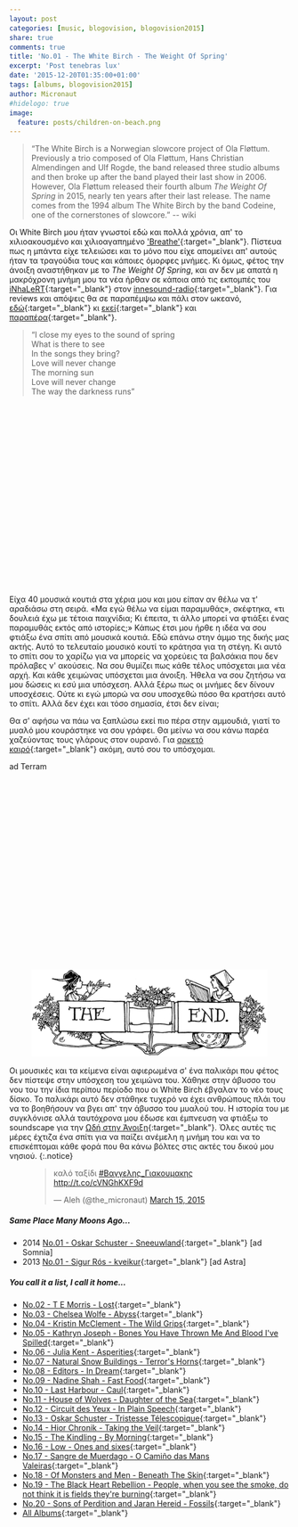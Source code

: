 ```yaml
---
layout: post
categories: [music, blogovision, blogovision2015]
share: true
comments: true
title: 'No.01 - The White Birch - The Weight Of Spring'
excerpt: 'Post tenebras lux'
date: '2015-12-20T01:35:00+01:00'
tags: [albums, blogovision2015]
author: Micronaut
#hidelogo: true
image:
  feature: posts/children-on-beach.png
---
```

>&ldquo;The White Birch is a Norwegian slowcore project of Ola Fløttum. Previously a trio composed of Ola Fløttum, Hans Christian Almendingen and Ulf Rogde, the band released three studio albums and then broke up after the band played their last show in 2006. However, Ola Fløttum released their fourth album *The Weight Of Spring* in 2015, nearly ten years after their last release. The name comes from the 1994 album The White Birch by the band Codeine, one of the cornerstones of slowcore.&rdquo; -- wiki

Οι White Birch μου ήταν γνωστοί εδώ και πολλά χρόνια, απ' το xιλιοακουσμένο και χιλιοαγαπημένο ['Breathe'](https://www.youtube.com/watch?v=NxZG62y07lY){:target="_blank"}. Πίστευα πως η μπάντα είχε τελειώσει και το μόνο που είχε απομείνει απ' αυτούς ήταν τα τραγούδια τους και κάποιες όμορφες μνήμες. Κι όμως, φέτος την άνοιξη αναστήθηκαν με το *The Weight Of Spring*, και αν δεν με απατά η μακρόχρονη μνήμη μου τα νέα ήρθαν σε κάποια από τις εκπομπές του [iNhaLeRT](https://www.mixcloud.com/iNhaLeRT/){:target="_blank"} στον [innesound-radio](http://innersound-radio.com/){:target="_blank"}. Για reviews και απόψεις θα σε παραπέμψω και πάλι στον ωκεανό, [εδώ](http://spellbindingmusic.com/the-white-birch-the-weight-of-spring/){:target="_blank"} κι [εκεί](http://blurtonline.com/review/white-birch-the-weight-of-spring/){:target="_blank"} και [παραπέρα](http://lunakafe.com/moon228/no228.php){:target="_blank"}.

>&ldquo;I close my eyes to the sound of spring<br/>
>What is there to see<br/>
>In the songs they bring?<br/>
>Love will never change<br/>
>The morning sun<br/>
>Love will never change<br/>
>The way the darkness runs&rdquo;<br/>

<iframe class="invisible center" width="70%" height="325" src="about:blank" data-src="https://www.youtube.com/embed/YMpOJEd5lKc" frameborder="0">&nbsp;</iframe>

Είχα 40 μουσικά κουτιά στα χέρια μου και μου είπαν αν θέλω να τ' αραδιάσω στη σειρά. «Μα εγώ θέλω να είμαι παραμυθάς», σκέφτηκα, «τι δουλειά έχω με τέτοια παιχνίδια; Κι έπειτα, τι άλλο μπορεί να φτιάξει ένας παραμυθάς εκτός από ιστορίες;» Κάπως έτσι μου ήρθε η ιδέα να σου φτιάξω ένα σπίτι από μουσικά κουτιά. Εδώ επάνω στην άμμο της δικής μας ακτής. Αυτό το τελευταίο μουσικό κουτί το κράτησα για τη στέγη. Κι αυτό το σπίτι σου το χαρίζω για να μπορείς να χορεύεις τα βαλσάκια που δεν πρόλαβες ν' ακούσεις. Να σου θυμίζει πως κάθε τέλος υπόσχεται μια νέα αρχή. Και κάθε χειμώνας υπόσχεται μια άνοιξη. Ήθελα να σου ζητήσω να μου δώσεις κι εσύ μια υπόσχεση. Αλλά ξέρω πως οι μνήμες δεν δίνουν υποσχέσεις. Ούτε κι εγώ μπορώ να σου υποσχεθώ πόσο θα κρατήσει αυτό το σπίτι. Αλλά δεν έχει και τόσο σημασία, έτσι δεν είναι;

Θα σ' αφήσω να πάω να ξαπλώσω εκεί πιο πέρα στην αμμουδιά, γιατί το μυαλό μου κουράστηκε να σου γράφει. Θα μείνω να σου κάνω παρέα χαζεύοντας τους γλάρους στον ουρανό. Για [αρκετό καιρό](https://www.youtube.com/watch?v=16pa1rMO4bE){:target="_blank"} ακόμη, αυτό σου το υπόσχομαι. 

ad Terram

<iframe class="invisible center" width="70%" height="325" src="about:blank" data-src="https://www.youtube.com/embed/KcTr2oIP5sc" frameborder="0">&nbsp;</iframe>

<figure class="center">
	<img src="/images/TheEnd.gif" alt="The End" class="center"/>
</figure>

Οι μουσικές και τα κείμενα είναι αφιερωμένα σ' ένα παλικάρι που φέτος δεν πίστεψε στην υπόσχεση του χειμώνα του. Χάθηκε στην άβυσσο του νου του την ίδια περίπου περίοδο που οι White Birch έβγαλαν το νέο τους δίσκο. Το παλικάρι αυτό δεν στάθηκε τυχερό να έχει ανθρώπους πλάι του να το βοηθήσουν να βγει απ' την άβυσσο του μυαλού του. Η ιστορία του με συγκλόνισε αλλά ταυτόχρονα μου έδωσε και έμπνευση να φτιάξω το soundscape για την [Ωδή στην Άνοιξη](https://www.mixcloud.com/MoonlightFairyTales/life-is-a-waltz-vol14-an-ode-to-spring/){:target="_blank"}. Όλες αυτές τις μέρες έχτιζα ένα σπίτι για να παίζει ανέμελη η μνήμη του και να το επισκέπτομαι κάθε φορά που θα κάνω βόλτες στις ακτές του δικού μου νησιού.
{:.notice}

<figure class="center">
<blockquote class="twitter-tweet" data-cards="hidden" lang="en"><p lang="el" dir="ltr">καλό ταξίδι <a href="https://twitter.com/hashtag/%CE%92%CE%B1%CE%B3%CE%B3%CE%B5%CE%BB%CE%B7%CF%82_%CE%93%CE%B9%CE%B1%CE%BA%CE%BF%CF%85%CE%BC%CE%B1%CE%BA%CE%B7%CF%82?src=hash">#Βαγγελης_Γιακουμακης</a> <a href="http://t.co/cVNGhKXF9d">http://t.co/cVNGhKXF9d</a></p>&mdash; Aleh (@the_micronaut) <a href="https://twitter.com/the_micronaut/status/577223827358232576">March 15, 2015</a></blockquote>
<script async src="//platform.twitter.com/widgets.js" charset="utf-8"></script>
</figure>

<div class="text-divider"></div>

##### <i class="fa fa-hand-o-right"></i> Same Place Many Moons Ago...

* 2014 [No.01 - Oskar Schuster - Sneeuwland](/music/blogovision/blogovision2014/blogovision2014-no01/){:target="_blank"} [ad Somnia]
* 2013 [No.01 - Sigur Rós - kveikur](/music/blogovision/blogovision2013/blogovision2013-no01/){:target="_blank"} [ad Astra]

##### <i class="fa fa-hand-o-right"></i> You call it a list, I call it home...

* [No.02 - T E Morris - Lost](/music/blogovision/blogovision2015/blogovision2015-no02/){:target="_blank"}
* [No.03 - Chelsea Wolfe - Abyss](/music/blogovision/blogovision2015/blogovision2015-no03/){:target="_blank"}
* [No.04 - Kristin McClement - The Wild Grips](/music/blogovision/blogovision2015/blogovision2015-no04/){:target="_blank"}
* [No.05 - Kathryn Joseph - Bones You Have Thrown Me And Blood I've Spilled](/music/blogovision/blogovision2015/blogovision2015-no05/){:target="_blank"}
* [No.06 - Julia Kent - Asperities](/music/blogovision/blogovision2015/blogovision2015-no06/){:target="_blank"}
* [No.07 - Natural Snow Buildings - Terror's Horns](/music/blogovision/blogovision2015/blogovision2015-no07/){:target="_blank"}
* [No.08 - Editors - In Dream](/music/blogovision/blogovision2015/blogovision2015-no08/){:target="_blank"}
* [No.09 - Nadine Shah - Fast Food](/music/blogovision/blogovision2015/blogovision2015-no09/){:target="_blank"}
* [No.10 - Last Harbour - Caul](/music/blogovision/blogovision2015/blogovision2015-no10/){:target="_blank"}
* [No.11 - House of Wolves - Daughter of the Sea](/music/blogovision/blogovision2015/blogovision2015-no11/){:target="_blank"}
* [No.12 - Circuit des Yeux - In Plain Speech](/music/blogovision/blogovision2015/blogovision2015-no12/){:target="_blank"}
* [No.13 - Oskar Schuster - Tristesse Télescopique](/music/blogovision/blogovision2015/blogovision2015-no13/){:target="_blank"}
* [No.14 - Hior Chronik - Taking the Veil](/music/blogovision/blogovision2015/blogovision2015-no14/){:target="_blank"}
* [No.15 - The Kindling - By Morning](/music/blogovision/blogovision2015/blogovision2015-no15/){:target="_blank"}
* [No.16 - Low - Ones and sixes](/music/blogovision/blogovision2015/blogovision2015-no16/){:target="_blank"}
* [No.17 - Sangre de Muerdago - O Camiño das Mans Valeiras](/music/blogovision/blogovision2015/blogovision2015-no17/){:target="_blank"}
* [No.18 - Of Monsters and Men - Beneath The Skin](/music/blogovision/blogovision2015/blogovision2015-no18/){:target="_blank"}
* [No.19 - The Black Heart Rebellion - People, when you see the smoke, do not think it is fields they're burning](/music/blogovision/blogovision2015/blogovision2015-no19/){:target="_blank"}
* [No.20 - Sons of Perdition and Jaran Hereid - Fossils](/music/blogovision/blogovision2015/blogovision2015-no20/){:target="_blank"}
* [All Albums](/music/new-albums-2015/){:target="_blank"}